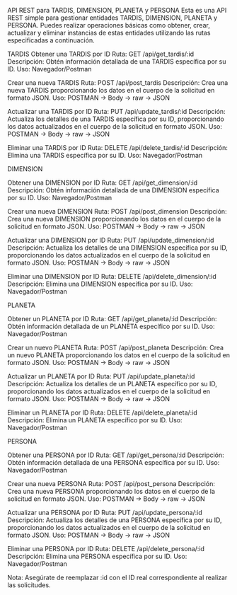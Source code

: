 API REST para TARDIS, DIMENSION, PLANETA y PERSONA
Esta es una API REST simple para gestionar entidades TARDIS, DIMENSION, PLANETA y PERSONA. Puedes realizar operaciones básicas como obtener, crear, actualizar y eliminar instancias de estas entidades utilizando las rutas especificadas a continuación.

TARDIS
Obtener una TARDIS por ID
Ruta: GET /api/get_tardis/:id
Descripción: Obtén información detallada de una TARDIS específica por su ID.
Uso: Navegador/Postman


Crear una nueva TARDIS
Ruta: POST /api/post_tardis
Descripción: Crea una nueva TARDIS proporcionando los datos en el cuerpo de la solicitud en formato JSON.
Uso: POSTMAN -> Body -> raw -> JSON


Actualizar una TARDIS por ID
Ruta: PUT /api/update_tardis/:id
Descripción: Actualiza los detalles de una TARDIS específica por su ID, proporcionando los datos actualizados en el cuerpo de la solicitud en formato JSON.
Uso: POSTMAN -> Body -> raw -> JSON


Eliminar una TARDIS por ID
Ruta: DELETE /api/delete_tardis/:id
Descripción: Elimina una TARDIS específica por su ID.
Uso: Navegador/Postman


DIMENSION

Obtener una DIMENSION por ID
Ruta: GET /api/get_dimension/:id
Descripción: Obtén información detallada de una DIMENSION específica por su ID.
Uso: Navegador/Postman


Crear una nueva DIMENSION
Ruta: POST /api/post_dimension
Descripción: Crea una nueva DIMENSION proporcionando los datos en el cuerpo de la solicitud en formato JSON.
Uso: POSTMAN -> Body -> raw -> JSON


Actualizar una DIMENSION por ID
Ruta: PUT /api/update_dimension/:id
Descripción: Actualiza los detalles de una DIMENSION específica por su ID, proporcionando los datos actualizados en el cuerpo de la solicitud en formato JSON.
Uso: POSTMAN -> Body -> raw -> JSON


Eliminar una DIMENSION por ID
Ruta: DELETE /api/delete_dimension/:id
Descripción: Elimina una DIMENSION específica por su ID.
Uso: Navegador/Postman


PLANETA

Obtener un PLANETA por ID
Ruta: GET /api/get_planeta/:id
Descripción: Obtén información detallada de un PLANETA específico por su ID.
Uso: Navegador/Postman


Crear un nuevo PLANETA
Ruta: POST /api/post_planeta
Descripción: Crea un nuevo PLANETA proporcionando los datos en el cuerpo de la solicitud en formato JSON.
Uso: POSTMAN -> Body -> raw -> JSON


Actualizar un PLANETA por ID
Ruta: PUT /api/update_planeta/:id
Descripción: Actualiza los detalles de un PLANETA específico por su ID, proporcionando los datos actualizados en el cuerpo de la solicitud en formato JSON.
Uso: POSTMAN -> Body -> raw -> JSON


Eliminar un PLANETA por ID
Ruta: DELETE /api/delete_planeta/:id
Descripción: Elimina un PLANETA específico por su ID.
Uso: Navegador/Postman


PERSONA

Obtener una PERSONA por ID
Ruta: GET /api/get_persona/:id
Descripción: Obtén información detallada de una PERSONA específica por su ID.
Uso: Navegador/Postman


Crear una nueva PERSONA
Ruta: POST /api/post_persona
Descripción: Crea una nueva PERSONA proporcionando los datos en el cuerpo de la solicitud en formato JSON.
Uso: POSTMAN -> Body -> raw -> JSON


Actualizar una PERSONA por ID
Ruta: PUT /api/update_persona/:id
Descripción: Actualiza los detalles de una PERSONA específica por su ID, proporcionando los datos actualizados en el cuerpo de la solicitud en formato JSON.
Uso: POSTMAN -> Body -> raw -> JSON


Eliminar una PERSONA por ID
Ruta: DELETE /api/delete_persona/:id
Descripción: Elimina una PERSONA específica por su ID.
Uso: Navegador/Postman


Nota: Asegúrate de reemplazar :id con el ID real correspondiente al realizar las solicitudes.

